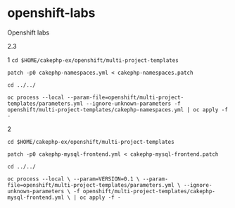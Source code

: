 # openshift-labs
Openshift labs

2.3

1
`cd $HOME/cakephp-ex/openshift/multi-project-templates`

`patch -p0 cakephp-namespaces.yml < cakephp-namespaces.patch`

`cd ../../`

`oc process --local --param-file=openshift/multi-project-templates/parameters.yml --ignore-unknown-parameters -f openshift/multi-project-templates/cakephp-namespaces.yml | oc apply -f -`

2

`cd $HOME/cakephp-ex/openshift/multi-project-templates`

`patch -p0 cakephp-mysql-frontend.yml < cakephp-mysql-frontend.patch`

`cd ../../`

`oc process --local \
--param=VERSION=0.1 \
--param-file=openshift/multi-project-templates/parameters.yml \
--ignore-unknown-parameters \
-f openshift/multi-project-templates/cakephp-mysql-frontend.yml \
| oc apply -f -`

